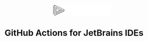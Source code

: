 
<p align="center">
    <img src="docs/media/actionate.svg" alt="Actionate Logo" width="189" height="37">
</p>

# GitHub Actions for JetBrains IDEs

[//]: # ()
[//]: # ([//]: # &#40;&#41;)
[//]: # (<div align="center">)

[//]: # ()
[//]: # (  <h1>Actionate<br>GitHub Actions for JetBrains IDEs</h1>)

[//]: # ()
[//]: # (</div>)

[//]: # ()
[//]: # (<p>)

[//]: # (    <img src="docs/media/actionate.svg" alt="Actionate Logo" width="100" height="100" style="vertical-align: middle">)

[//]: # (    <h1 style="vertical-align: middle">Actionate</h1>)

[//]: # (</p>)

[//]: # ()
[//]: # ([//]: # &#40;# Actionate - GitHub Actions for JetBrains IDEs&#41;)
[//]: # ()
[//]: # (__Actionate__ brings the power of GitHub Actions directly into your JetBrains IDE, creating a unified, all-in-one )

[//]: # (environment for your development flow. This seamless integration eliminates context-switching and boosts productivity, )

[//]: # (so you can focus on what matters most.)
